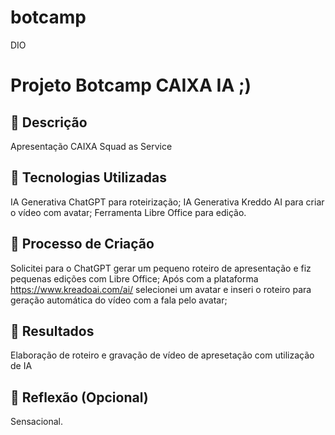 # botcamp
DIO
# Projeto Botcamp CAIXA IA ;)

## 📒 Descrição
Apresentação CAIXA Squad as Service

## 🤖 Tecnologias Utilizadas
IA Generativa ChatGPT para roteirização;
IA Generativa Kreddo AI para criar o vídeo com avatar;
Ferramenta Libre Office para edição.

## 🧐 Processo de Criação
Solicitei para o ChatGPT gerar um pequeno roteiro de apresentação e fiz pequenas edições com Libre Office;
Após com a plataforma https://www.kreadoai.com/ai/ selecionei um avatar e inseri o roteiro para geração automática do vídeo com a fala pelo avatar;

## 🚀 Resultados
Elaboração de roteiro e gravação de vídeo de apresetação com utilização de IA

## 💭 Reflexão (Opcional)
Sensacional.
